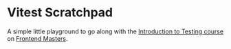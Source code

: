 # Vitest Scratchpad

A simple little playground to go along with the [Introduction to Testing course](https://stevekinney.net/courses/testing) on [Frontend Masters](https://frontendmasters.com).